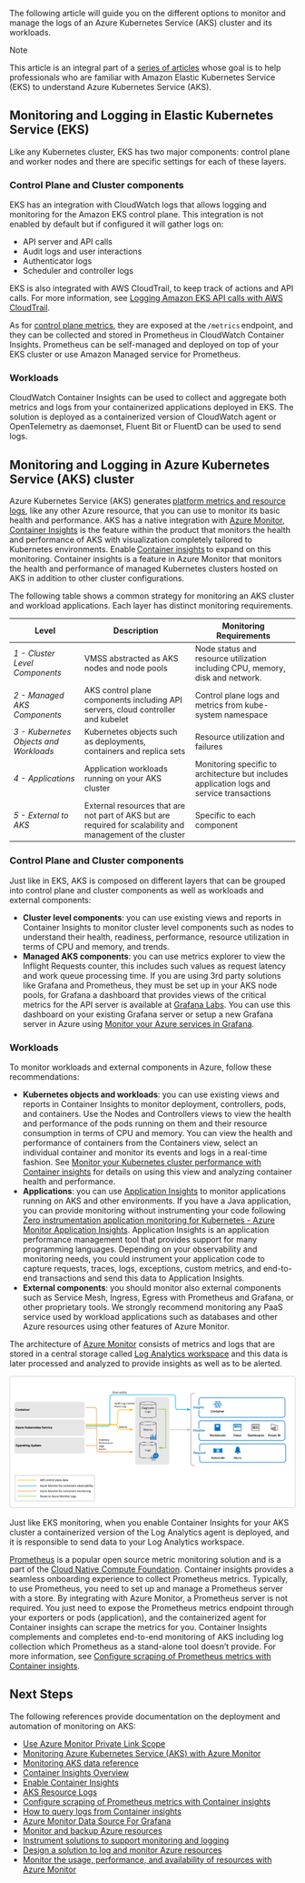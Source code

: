 The following article will guide you on the different options to monitor and manage the logs of an Azure Kubernetes Service (AKS) cluster and its workloads.

> [!NOTE]
> This article is an integral part of a [series of articles](../index.yml) whose goal is to help professionals who are familiar with Amazon Elastic Kubernetes Service (EKS) to understand Azure Kubernetes Service (AKS).

## Monitoring and Logging in Elastic Kubernetes Service (EKS)

Like any Kubernetes cluster, EKS has two major components: control plane and worker nodes and there are specific settings for each of these layers.

### Control Plane and Cluster components

EKS has an integration with CloudWatch logs that allows logging and monitoring for the Amazon EKS control plane. This integration is not enabled by default but if configured it will gather logs on:

- API server and API calls
- Audit logs and user interactions
- Authenticator logs
- Scheduler and controller logs

EKS is also integrated with AWS CloudTrail, to keep track of actions and API calls. For more information, see [Logging Amazon EKS API calls with AWS CloudTrail](https://docs.aws.amazon.com/eks/latest/userguide/logging-using-cloudtrail.html).

As for [control plane metrics](https://aws.github.io/aws-eks-best-practices/reliability/docs/controlplane/#monitor-control-plane-metrics), they are exposed at the `/metrics` endpoint, and they can be collected and stored in Prometheus in CloudWatch Container Insights. Prometheus can be self-managed and deployed on top of your EKS cluster or use Amazon Managed service for Prometheus.

### Workloads

CloudWatch Container Insights can be used to collect and aggregate both metrics and logs from your containerized applications deployed in EKS. The solution is deployed as a containerized version of CloudWatch agent or OpenTelemetry as daemonset, Fluent Bit or FluentD can be used to send logs.

## Monitoring and Logging in Azure Kubernetes Service (AKS) cluster

Azure Kubernetes Service (AKS) generates [platform metrics and resource logs](/azure/aks/monitor-aks-reference), like any other Azure resource, that you can use to monitor its basic health and performance. AKS has a native integration with [Azure Monitor](/azure/azure-monitor/overview), [Container Insights](/azure/azure-monitor/containers/container-insights-overview) is the feature within the product that monitors the health and performance of AKS with visualization completely tailored to Kubernetes environments. Enable [Container insights](/azure/azure-monitor/containers/container-insights-overview) to expand on this monitoring. Container insights is a feature in Azure Monitor that monitors the health and performance of managed Kubernetes clusters hosted on AKS in addition to other cluster configurations.

The following table shows a common strategy for monitoring an AKS cluster and workload applications. Each layer has distinct monitoring requirements.

| **Level** | **Description** | **Monitoring Requirements** |
|---|---|---|
| _1 - Cluster Level Components_ | VMSS abstracted as AKS nodes and node pools | Node status and resource utilization including CPU, memory, disk and network. |
| _2 - Managed AKS Components_ | AKS control plane components including API servers, cloud controller and kubelet | Control plane logs and metrics from kube-system namespace |
| _3 - Kubernetes Objects and Workloads_ | Kubernetes objects such as deployments, containers and replica sets | Resource utilization and failures |
| _4 - Applications_ | Application workloads running on your AKS cluster | Monitoring specific to architecture but includes application logs and service transactions |
| _5 - External to AKS_ | External resources that are not part of AKS but are required for scalability and management of the cluster | Specific to each component |

### Control Plane and Cluster components

Just like in EKS, AKS is composed on different layers that can be grouped into control plane and cluster components as well as workloads and external components:

- **Cluster level components**: you can use existing views and reports in Container Insights to monitor cluster level components such as nodes to understand their health, readiness, performance, resource utilization in terms of CPU and memory, and trends.  
- **Managed AKS components**: you can use metrics explorer to view the Inflight Requests counter, this includes such values as request latency and work queue processing time. If you are using 3rd party solutions like Grafana and Prometheus, they must be set up in your AKS node pools, for Grafana a dashboard that provides views of the critical metrics for the API server is available at [Grafana Labs](https://grafana.com/grafana/dashboards/12006). You can use this dashboard on your existing Grafana server or setup a new Grafana server in Azure using [Monitor your Azure services in Grafana](/azure/azure-monitor/visualize/grafana-plugin).

### Workloads

To monitor workloads and external components in Azure, follow these recommendations:

- **Kubernetes objects and workloads**: you can use existing views and reports in Container Insights to monitor deployment, controllers, pods, and containers. Use the Nodes and Controllers views to view the health and performance of the pods running on them and their resource consumption in terms of CPU and memory. You can view the health and performance of containers from the Containers view, select an individual container and monitor its events and logs in a real-time fashion. See [Monitor your Kubernetes cluster performance with Container insights](/azure/azure-monitor/containers/container-insights-analyze) for details on using this view and analyzing container health and performance.
- **Applications**: you can use [Application Insights](/azure/azure-monitor/app/app-insights-overview) to monitor applications running on AKS and other environments. If you have a Java application, you can provide monitoring without instrumenting your code following [Zero instrumentation application monitoring for Kubernetes - Azure Monitor Application Insights](/azure/azure-monitor/app/kubernetes-codeless). Application Insights is an application performance management tool that provides support for many programming languages. Depending on your observability and monitoring needs, you could instrument your application code to capture requests, traces, logs, exceptions, custom metrics, and end-to-end transactions and send this data to Application Insights.
- **External components**: you should monitor also external components such as Service Mesh, Ingress, Egress with Prometheus and Grafana, or other proprietary tools. We strongly recommend monitoring any PaaS service used by workload applications such as databases and other Azure resources using other features of Azure Monitor.

The architecture of [Azure Monitor](/azure/aks/monitor-aks) consists of metrics and logs that are stored in a central storage called [Log Analytics workspace](/azure/azure-monitor/logs/log-analytics-workspace-overview) and this data is later processed and analyzed to provide insights as well as to be alerted.

![Azure Monitor for Containers Architecture](./media/monitor-containers-architecture.png)

Just like EKS monitoring, when you enable Container Insights for your AKS cluster a containerized version of the Log Analytics agent is deployed, and it is responsible to send data to your Log Analytics workspace.

[Prometheus](https://prometheus.io/) is a popular open source metric monitoring solution and is a part of the [Cloud Native Compute Foundation](https://www.cncf.io/). Container insights provides a seamless onboarding experience to collect Prometheus metrics. Typically, to use Prometheus, you need to set up and manage a Prometheus server with a store. By integrating with Azure Monitor, a Prometheus server is not required. You just need to expose the Prometheus metrics endpoint through your exporters or pods (application), and the containerized agent for Container insights can scrape the metrics for you. Container Insights complements and completes end-to-end monitoring of AKS including log collection which Prometheus as a stand-alone tool doesn’t provide. For more information, see [Configure scraping of Prometheus metrics with Container insights](/azure/azure-monitor/containers/container-insights-prometheus-integration).

## Next Steps

The following references provide documentation on the deployment and automation of monitoring on AKS:

- [Use Azure Monitor Private Link Scope](/samples/azure-samples/azure-monitor-private-link-scope/azure-monitor-private-link-scope/)
- [Monitoring Azure Kubernetes Service (AKS) with Azure Monitor](/azure/aks/monitor-aks)
- [Monitoring AKS data reference](/azure/aks/monitor-aks-reference)
- [Container Insights Overview](/azure/azure-monitor/containers/container-insights-overview)
- [Enable Container Insights](/azure/azure-monitor/containers/container-insights-onboard)
- [AKS Resource Logs](/azure/aks/monitor-aks-reference#resource-logs)
- [Configure scraping of Prometheus metrics with Container insights](/azure/azure-monitor/containers/container-insights-prometheus-integration)
- [How to query logs from Container insights](/azure/azure-monitor/containers/container-insights-log-query)
- [Azure Monitor Data Source For Grafana](https://grafana.com/grafana/plugins/grafana-azure-monitor-datasource/)
- [Monitor and backup Azure resources](/learn/paths/az-104-monitor-backup-resources/)
- [Instrument solutions to support monitoring and logging](/learn/paths/az-204-instrument-solutions-support-monitoring-logging/)
- [Design a solution to log and monitor Azure resources](/learn/modules/design-solution-to-log-monitor-azure-resources/)
- [Monitor the usage, performance, and availability of resources with Azure Monitor](/learn/paths/monitor-usage-performance-availability-resources-azure-monitor/)